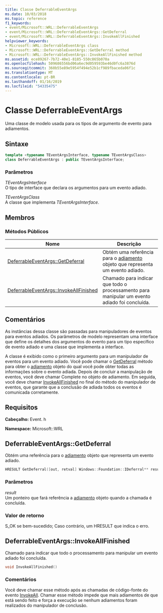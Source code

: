 ```yaml
---
title: Classe DeferrableEventArgs
ms.date: 10/03/2018
ms.topic: reference
f1_keywords:
- event/Microsoft::WRL::DeferrableEventArgs
- event/Microsoft::WRL::DeferrableEventArgs::GetDeferral
- event/Microsoft::WRL::DeferrableEventArgs::InvokeAllFinished
helpviewer_keywords:
- Microsoft::WRL::DeferrableEventArgs class
- Microsoft::WRL::DeferrableEventArgs::GetDeferral method
- Microsoft::WRL::DeferrableEventArgs::InvokeAllFinished method
ms.assetid: ece89267-7b72-40e1-8185-550c865b070a
ms.openlocfilehash: 509686556bd06a6ec9d059593be46d0fc6a3876d
ms.sourcegitcommit: 360b55e89e5954f494e52b1cf989fbaceda06f1c
ms.translationtype: MT
ms.contentlocale: pt-BR
ms.lasthandoff: 01/16/2019
ms.locfileid: "54335475"
---
```

# <a name="deferrableeventargs-class"></a>Classe DeferrableEventArgs

Uma classe de modelo usada para os tipos de argumento de evento para adiamentos.

## <a name="syntax"></a>Sintaxe

```cpp
template <typename TEventArgsInterface, typename TEventArgsClass>
class DeferrableEventArgs : public TEventArgsInterface;
```

### <a name="parameters"></a>Parâmetros

*TEventArgsInterface*<br/>
O tipo de interface que declara os argumentos para um evento adiado.

*TEventArgsClass*<br/>
A classe que implementa *TEventArgsInterface*.

## <a name="members"></a>Membros

### <a name="public-methods"></a>Métodos Públicos

Nome                                                         | Descrição
------------------------------------------------------------ | -----------------------------------------------------------------------------------------------------------------------------
[DeferrableEventArgs::GetDeferral](#getdeferral)             | Obtém uma referência para o [adiamento](http://go.microsoft.com/fwlink/p/?linkid=526520) objeto que representa um evento adiado.
[DeferrableEventArgs::InvokeAllFinished](#invokeallfinished) | Chamado para indicar que todo o processamento para manipular um evento adiado foi concluída.

## <a name="remarks"></a>Comentários

As instâncias dessa classe são passadas para manipuladores de eventos para eventos adiados. Os parâmetros de modelo representam uma interface que define os detalhes dos argumentos do evento para um tipo específico de evento adiado e uma classe que implementa a interface.

A classe é exibido como o primeiro argumento para um manipulador de eventos para um evento adiado. Você pode chamar o [GetDeferral](#getdeferral) método para obter o [adiamento](http://go.microsoft.com/fwlink/p/?linkid=526520) objeto do qual você pode obter todas as informações sobre o evento adiada. Depois de concluir a manipulação de eventos, você deve chamar Complete no objeto de adiamento. Em seguida, você deve chamar [InvokeAllFinished](#invokeallfinished) no final do método do manipulador de eventos, que garante que a conclusão de adiada todos os eventos é comunicada corretamente.

## <a name="requirements"></a>Requisitos

**Cabeçalho:** Event. h

**Namespace:** Microsoft::WRL

## <a name="getdeferral"></a>DeferrableEventArgs::GetDeferral

Obtém uma referência para o [adiamento](http://go.microsoft.com/fwlink/p/?linkid=526520) objeto que representa um evento adiado.

```cpp
HRESULT GetDeferral([out, retval] Windows::Foundation::IDeferral** result)
```

### <a name="parameters"></a>Parâmetros

*result*<br/>
Um ponteiro que fará referência a [adiamento](http://go.microsoft.com/fwlink/p/?linkid=526520) objeto quando a chamada é concluída.

### <a name="return-value"></a>Valor de retorno

S_OK se bem-sucedido; Caso contrário, um HRESULT que indica o erro.

## <a name="invokeallfinished"></a>DeferrableEventArgs::InvokeAllFinished

Chamado para indicar que todo o processamento para manipular um evento adiado foi concluída.

```cpp
void InvokeAllFinished()
```

### <a name="remarks"></a>Comentários

Você deve chamar esse método após as chamadas de código-fonte do evento [InvokeAll](eventsource-class.md#invokeall). Chamar esse método impede que mais adiamentos de que está sendo feito e força a execução se nenhum adiamentos foram realizados do manipulador de conclusão.
